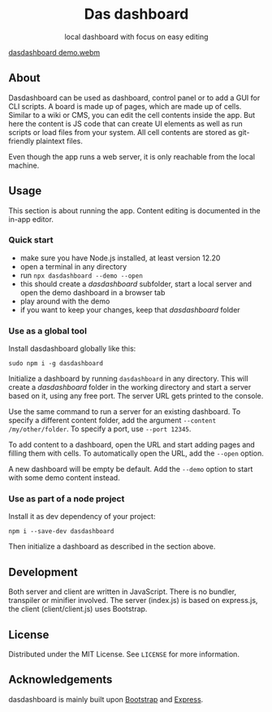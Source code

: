 
<p align="center">

  <h1 align="center">Das dashboard</h1>

  <p align="center">
    local dashboard with focus on easy editing
    <br />
  </p>
</p>

[dasdashboard demo.webm](https://user-images.githubusercontent.com/10736677/200192970-078fba5c-878b-4a85-aa00-7f4d3bc21fe0.webm)



## About

Dasdashboard can be used as dashboard, control panel or to add a GUI for CLI scripts. A board is made up of pages, which are made up of cells. Similar to a wiki or CMS, you can edit the cell contents inside the app. But here the content is JS code that can create UI elements as well as run scripts or load files from your system. All cell contents are stored as git-friendly plaintext files.

Even though the app runs a web server, it is only reachable from the local machine.

## Usage

This section is about running the app. Content editing is documented in the in-app editor.

### Quick start

 * make sure you have Node.js installed, at least version 12.20
 * open a terminal in any directory
 * run `npx dasdashboard --demo --open`
 * this should create a *dasdashboard* subfolder, start a local server and open the demo dashboard in a browser tab
 * play around with the demo
 * if you want to keep your changes, keep that *dasdashboard* folder

### Use as a global tool

Install dasdashboard globally like this:
```
sudo npm i -g dasdashboard
```

Initialize a dashboard by running `dasdashboard` in any directory. This will create a *dasdashboard* folder in the working directory and start a server based on it, using any free port. The server URL gets printed to the console.

Use the same command to run a server for an existing dashboard. To specify a different content folder, add the argument `--content /my/other/folder`. To specify a port, use `--port 12345`.

To add content to a dashboard, open the URL and start adding pages and filling them with cells. To automatically open the URL, add the `--open` option.

A new dashboard will be empty be default. Add the `--demo` option to start with some demo content instead.


### Use as part of a node project

Install it as dev dependency of your project:
```
npm i --save-dev dasdashboard
```

Then initialize a dashboard as described in the section above.

## Development

Both server and client are written in JavaScript. There is no bundler, transpiler or minifier involved. The server (index.js) is based on express.js, the client (client/client.js) uses Bootstrap.

## License

Distributed under the MIT License. See `LICENSE` for more information.

## Acknowledgements

dasdashboard is mainly built upon [Bootstrap](https://github.com/twbs/bootstrap) and [Express](https://github.com/expressjs/express).
